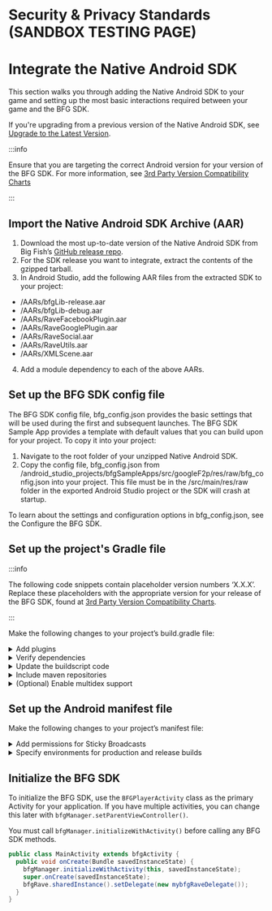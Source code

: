 # Security & Privacy Standards (SANDBOX TESTING PAGE)

# Integrate the Native Android SDK

This section walks you through adding the Native Android SDK to your game and setting up the most basic interactions required between your game and the BFG SDK.

If you're upgrading from a previous version of the Native Android SDK, see [Upgrade to the Latest Version](./upgrade-androidsdk).

:::info 

Ensure that you are targeting the correct Android version for your version of the BFG SDK. For more information, see [3rd Party Version Compatibility Charts](./compatibility-charts)

:::

## Import the Native Android SDK Archive (AAR)

1. Download the most up-to-date version of the Native Android SDK from Big Fish’s [GitHub release repo](https://github.com/bigfishgames-external/sdk-android-releases/releases).  
2. For the SDK release you want to integrate, extract the contents of the gzipped tarball.
3. In Android Studio, add the following AAR files from the extracted SDK to your project:
  - /AARs/bfgLib-release.aar
  - /AARs/bfgLib-debug.aar
  - /AARs/RaveFacebookPlugin.aar
  - /AARs/RaveGooglePlugin.aar
  - /AARs/RaveSocial.aar
  - /AARs/RaveUtils.aar
  - /AARs/XMLScene.aar
4. Add a module dependency to each of the above AARs.

## Set up the BFG SDK config file

The BFG SDK config file, bfg_config.json provides the basic settings that will be used during the first and subsequent launches. The BFG SDK Sample App provides a template with default values that you can build upon for your project. To copy it into your project:

1. Navigate to the root folder of your unzipped Native Android SDK.
2. Copy the config file, bfg_config.json from /android_studio_projects/bfgSampleApps/src/googleF2p/res/raw/bfg_config.json into your project. This file must be in the /src/main/res/raw folder in the exported Android Studio project or the SDK will crash at startup.

To learn about the settings and configuration options in bfg_config.json, see the Configure the BFG SDK.

## Set up the project's Gradle file

:::info

The following code snippets contain placeholder version numbers ‘X.X.X’. Replace these placeholders with the appropriate version for your release of the BFG SDK, found at [3rd Party Version Compatibility Charts](../bfgsdk/compatibility-charts).

:::

Make the following changes to your project’s build.gradle file:

<details>
  <summary>Add plugins</summary>

Add the following plugins to the beginning of your build.gradle file:

```
apply plugin: 'com.android.application'
apply plugin: 'com.google.gms.google-services'
apply plugin: 'com.google.firebase.crashlytics'
apply plugin: 'kotlin-android'
apply plugin: 'kotlin-android-extensions'
```

</details>

<details>
  <summary>Verify dependencies</summary>

Verify that your dependencies section has all the necessary dependencies for the SDK. Note that the below sample code may not be a comprehensive list of all dependencies required for your project. 

```
dependencies {
    // Google Billing dependencies
    implementation 'com.android.billingclient:billing:X.X.X'
        
    // Zendesk
    implementation group: 'com.zendesk', name: 'support', version: 'X.X.X'
    implementation 'com.zendesk.belvedere2:belvedere:X.X.X'
    implementation 'com.google.android.material:material:X.X.X'

    // AppsFlyer
    implementation 'com.appsflyer:af-android-sdk:X.X.X'
    implementation 'com.android.installreferrer:installreferrer:X.X.X'

    // Firebase
    implementation 'com.google.firebase:firebase-crashlytics:X.X.X'
    implementation 'com.google.firebase:firebase-analytics:X.X.X'
    implementation 'com.google.firebase:firebase-messaging:X.X.X'
    implementation 'com.google.firebase:firebase-perf:19.0.7'

    // Rave
    implementation 'androidx.security:security-crypto:1.0.0'
    implementation 'androidx.work:work-runtime:2.8.1'
    implementation 'com.google.android.gms:play-services-auth:X.X.X'
    implementation 'com.google.android.gms:play-services-plus:X.X.X'
    implementation 'com.facebook.android:facebook-android-sdk:X.X.X'
  
    // Other dependencies
    implementation group: 'com.squareup.okhttp', name: 'okhttp', version: 'X.X.X'
    implementation 'com.squareup.moshi:moshi:X.X.X'
    implementation 'androidx.constraintlayout:constraintlayout:X.X.X'
    implementation 'androidx.multidex:multidex:X.X.X'
    implementation 'com.google.code.gson:gson:X.X.X'
    implementation 'com.google.android.flexbox:flexbox:3.0.0'
    implementation 'androidx.legacy:legacy-support-v4:1.0.0'
    implementation 'com.android.volley:volley:1.2.1'

}
```

</details>

<details>
  <summary>Update the buildscript code</summary>

Modify the buildscript code section to match the following:

```
buildscript {
  ext.kotlin_version = 'X.X.X'
  repositories {
    mavenCentral()
    google()
  }
  dependencies {
    classpath 'com.android.tools.build:gradle:X.X.X'
    classpath 'com.google.gms:google-services:X.X.X'
    classpath 'com.google.firebase:firebase-crashlytics-gradle:X.X.X'
    classpath "org.jetbrains.kotlin:kotlin-gradle-plugin:$kotlin_version"
  }
}
```

</details>

<details>
  <summary>Include maven repositories</summary>

Include the Google and Zendesk maven repository at the end of your build.gradle file:

```
allprojects {
  repositories {
    google()
    mavenCentral()
    maven {
      url 'https://zendesk.jfrog.io/zendesk/repo'
    }
    maven {
      url 'https://maven.google.com'
    }
  }
}
```

</details>

<details>
  <summary>(Optional) Enable multidex support</summary>

If your minSdkVersion is set to 20 or lower, multidex support is required to integrate the BFG SDK successfully. In addition to adding a dependency (outlined above), enable multidex support by adding ``multiDexEnabled true`` to the default config section:

```
android {
defaultConfig {
  applicationId "com.example.myapplication"
  minSdkVersion 16
  targetSdkVersion 29
  versionCode 1
  versionName "1.0"
  multiDexEnabled true
}
```

</details>

## Set up the Android manifest file 

Make the following changes to your project’s manifest file:

<details>
  <summary>Add permissions for Sticky Broadcasts</summary>

Add the required permission for Sticky Broadcasts:

```xml
<uses-permission android:name="android.permission.BROADCAST_STICKY" />
```

</details>

<details>
  <summary>Specify environments for production and release builds</summary>

To support sending to the correct environment for production and release builds, you must specify this value in the meta-data of the manifest file.

:::warning 

The meta-data entry must be at the \<application> level of the manifest or it won't be recognized.

:::

For non-production builds, use the following code:

```xml
<application>
  <meta-data android:name="com.bigfishgames.BFGEnviron" android:value="test"/>
</application>
```

For production builds, use the following code:

```xml
<application>
  <meta-data android:name="com.bigfishgames.BFGEnviron" android:value="prod"/>
</application>
```

If you are using Android Studio to build, you can set the environment in the build.gradle file by adding a manifest placeholder to your build.gradle file:

1. In the AndroidManifest.xml file, set up a variable for the value:

```xml
<application>
  <meta-data android:name="com.bigfishgames.BFGEnviron" android:value="${bfglibEnviron}"/>
</application>
```

2. In the build.gradle for your application, define your variables for the different build types. Note that your build types may be different than this example.

```
buildTypes {
  debug {
    debuggable true
    minifyEnabled false
    manifestPlaceholders = ["bfglibEnviron":"test"]
  }
  release {
    minifyEnabled true
    proguardFiles getDefaultProguardFile('proguard-android.txt'), 'proguard-rules.txt'
    manifestPlaceholders = ["bfglibEnviron":"prod"]
  }
}
```

</details>

## Initialize the BFG SDK

To initialize the BFG SDK, use the ``BFGPlayerActivity`` class as the primary Activity for your application. If you have multiple activities, you can change this later with ``bfgManager.setParentViewController()``.

You must call ``bfgManager.initializeWithActivity()`` before calling any BFG SDK methods.

```java
public class MainActivity extends bfgActivity {
  public void onCreate(Bundle savedInstanceState) {
    bfgManager.initializeWithActivity(this, savedInstanceState);
    super.onCreate(savedInstanceState);
    bfgRave.sharedInstance().setDelegate(new mybfgRaveDelegate());
  }
}
```
